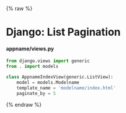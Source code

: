 {% raw %}

# Django: List Pagination

#### appname/views.py
```python
from django.views import generic
from . import models

class AppnameIndexView(generic.ListView):
    model = models.Modelname
    template_name = 'modelname/index.html'
    paginate_by = 5
```

{% endraw %}

